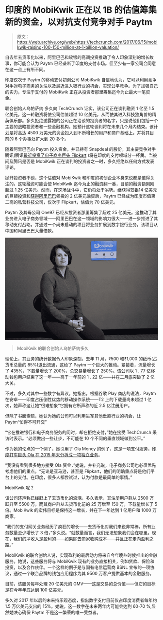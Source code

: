 # 印度的 MobiKwik 正在以 1B 的估值筹集新的资金，以对抗支付竞争对手 Paytm 

> 原文：<https://web.archive.org/web/https://techcrunch.com/2017/06/15/mobikwik-raising-100-150-million-at-1-billion-valuation/>

自去年去货币化以来，阿里巴巴和软银的高调投资推动了令人印象深刻的增长故事，你可能会认为 Paytm 已经垄断了印度的支付市场。但至少有一家公司会同意在这一点上有所不同。

印度仅次于 Paytm 的移动支付初创公司 MobiKwik 自信地认为，它可以利用竞争对手对电子商务的关注以及最近进入银行业的机会，实现公平竞争。为了加强自己的实力，专注于支付的 MobiKwik 正在从投资者那里筹集迄今为止最大一笔资金。

联合创始人乌帕萨纳·多久向 TechCrunch 证实，该公司正在谈判融资 1 亿至 1.5 亿美元，这一轮融资将使公司估值超过 10 亿美元，从而使其进入科技独角兽的精英俱乐部。多久拒绝透露她的公司正在洽谈的投资者的名字，只是说他们包括一个主要的战略投资者和一些金融机构。她预计这轮谈判将在未来几个月内结束。该计划是将高达 4500 万美元的资金投入到不断增长的用户和商户基础上，并将其目前的 6 个办事处扩大到 20 多个。

随着阿里巴巴向 Paytm 投入资金，并已持有 Snapdeal 的股份，其主要竞争对手腾讯(腾讯[最近投资了电子商务巨头 Flipkart](https://web.archive.org/web/20230327132834/https://techcrunch.com/2017/04/10/flipkart-1-4-billion/) )将在印度的支付领域分一杯羹。当被问及腾讯是否是 MobiKwik 正在谈判的投资者之一时，多久拒绝以任何方式发表评论。

抛开投资者不谈，这个估值对 MobiKwik 和印度的初创企业本身来说都是值得关注的。这轮融资可能会使 MobiKwik 迄今为止的融资翻一番，目前的融资额刚刚超过 1.25 亿美元。然而，在这场战斗中，它仍将处于劣势。继[获得软银](https://web.archive.org/web/20230327132834/https://www.bloomberg.com/news/articles/2017-05-18/paytm-raises-1-4-billion-from-softbank-to-expand-user-base)14 亿美元的巨额投资和[获得阿里巴巴](https://web.archive.org/web/20230327132834/http://www.reuters.com/article/us-paytm-alibaba-investment-idUSKBN16A12I)领投的 2 亿美元融资后，Paytm 已经成为印度市值第二高的私营科技公司，仅次于 Flipkart，估值为 70 亿美元。

Paytm 及其母公司 One97 已经从投资者那里筹集了超过 25 亿美元。这推动了其业务进入电子商务领域——阿里巴巴在这一领域的影响力很大——进一步推进了其移动支付战略，并通过一个尚未启动的项目将业务扩展到数字银行业务，该项目从中国和阿里巴巴大量借款。

![](img/dca9097bad245f7c14680d09c08b358f.png)

> MobiKwik 的联合创始人乌帕萨纳多久

理论上，其业务的统计数据令人印象深刻。去年 11 月，₹500 和₹1,000 的纸币(占货币总量的 85%)退出流通，这给了 Paytm 一个巨大的推动。紧接着，流量增长了 435%，下载量增长了 200%，总交易量增长了 250%。该公司以 1 . 77 亿移动钱包用户结束了这一年——高于一年前的 1 . 22 亿——并在二月底突破了 2 亿大关。

不过，多久对其中一些数字有异议。她指出，根据谷歌 Play 商店的说法，Paytm 在安卓——印度占压倒性优势的移动操作系统——T2 上的下载量尚未超过 1 亿次，她声称这让她“很难想象”它拥有它所声称的近 2.5 亿注册用户。

但除了书面索赔，她认为她的公司可以利用进军其他垂直行业的机会，让 Paytm“忙得不可开交”

“它在推进银行和电子商务服务的同时，却在拒绝支付，”她在接受 TechCrunch 采访时表示。“必须做出一些让步，不可能在 10 个不同的垂直领域做到公平。”

作为她的论点的一个例子，她引用了 Ola Money 的例子，这是一项支付服务，[印度打车巨头 Ola 在 2015 年末分拆成一项独立业务](https://web.archive.org/web/20230327132834/https://techcrunch.com/2015/11/12/ola-ubers-big-rival-in-india-gives-its-payment-service-a-standalone-app/)。

“我没有看到很多地方接受 Ola 资金，”她说，并补充说，电子商务公司也必须优先考虑他们的重点。“无论是亚马逊，甚至是 Flipkart，他们的明确重点将是他们平台上的支付。在印度，很多人都尝试过，认为付款是最简单的事情。”

MobiKwik 呢？

该公司还声称已经赶上了去货币化的浪潮。多久表示，其注册用户群从 2500 万跃升至 5500 万，而其商户群从去货币化前的 25 万增至 150 万，下载量增长了 5 倍。MobiKwik 的宏伟目标是保持这一增长，并在下一年达到 1 亿用户和 1000 万商家。

“我们的支付网关业务经历了疯狂的增长——去货币化对我们来说非常棒，所有业务数量至少增长了 3 倍，”多久说。“就数量而言，我们无法想象我们会在哪里。现在，我们的净收入是盈利的——如果除去商家收购成本——并且正在走向盈利之路。”

MobiKwik 的联合创始人说，实现盈利的最后动力将来自今年晚些时候推出的金融服务。她说，这些服务将与 MobiKwik 现有的业务直接相关，例如贷款、保险和投资，以及合作伙伴。一个这样的例子是与国有电信运营商 BSNL 宣布的一项协议，通过一个联合品牌的钱包应用程序为其 9500 万客户提供基本的金融服务。

目前，该服务每年处理 20 亿美元的 GMV——这是交易的总价值——但它的目标是在今年年底达到 100 亿美元。

多久对 2017 年以后的未来持乐观态度，指出数字支付目前仅占印度消费者每年约 1.5 万亿美元支出的 15%。她说，这一数字在未来两年内可能会达到 60-70 %,显然她决心确保 Paytm 不是这一繁荣的唯一受益者。